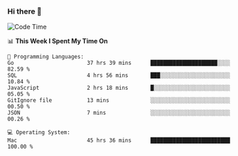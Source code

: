 ### Hi there 👋

<!--
**CrazyCollin/crazycollin** is a ✨ _special_ ✨ repository because its `README.md` (this file) appears on your GitHub profile.

Here are some ideas to get you started:

- 🔭 I’m currently working on ...
- 🌱 I’m currently learning ...
- 👯 I’m looking to collaborate on ...
- 🤔 I’m looking for help with ...
- 💬 Ask me about ...
- 📫 How to reach me: ...
- 😄 Pronouns: ...
- ⚡ Fun fact: ...
-->

<!--START_SECTION:waka-->
![Code Time](http://img.shields.io/badge/Code%20Time-2%2C484%20hrs%208%20mins-blue)

📊 **This Week I Spent My Time On** 

```text
💬 Programming Languages: 
Go                       37 hrs 39 mins      █████████████████████░░░░   82.59 % 
SQL                      4 hrs 56 mins       ███░░░░░░░░░░░░░░░░░░░░░░   10.84 % 
JavaScript               2 hrs 18 mins       █░░░░░░░░░░░░░░░░░░░░░░░░   05.05 % 
GitIgnore file           13 mins             ░░░░░░░░░░░░░░░░░░░░░░░░░   00.50 % 
JSON                     7 mins              ░░░░░░░░░░░░░░░░░░░░░░░░░   00.26 % 

💻 Operating System: 
Mac                      45 hrs 36 mins      █████████████████████████   100.00 % 
```


<!--END_SECTION:waka-->
